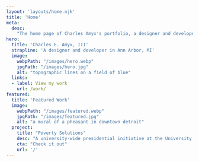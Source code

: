 ```yaml
---
layout: 'layouts/home.njk'
title: 'Home'
meta:
  desc:
    "The home page of Charles Amyx's portfolio, a designer and developer living in Ann Arbor, MI."
hero:
  title: 'Charles E. Amyx, III'
  strapline: 'A designer and developer in Ann Arbor, MI'
  image:
    webpPath: "/images/hero.webp"
    jpgPath: "/images/hero.jpg"
    alt: "topographic lines on a field of blue"
  links:
  - label: View my work
    url: /work/
featured:
  title: 'Featured Work'
  image:
    webpPath: "/images/featured.webp"
    jpgPath: "/images/featured.jpg"
    alt: "a mural of a pheasant in downtown detroit"
  project:
    title: "Poverty Solutions"
    desc: "A university-wide presidential initiative at the University of Michigan. A design that streamlines and brands Poverty Solutions’ communication tools and resources."
    cta: "Check it out"
    url: '/'
---
```

